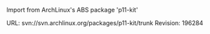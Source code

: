 Import from ArchLinux's ABS package 'p11-kit'

URL: svn://svn.archlinux.org/packages/p11-kit/trunk
Revision: 196284
